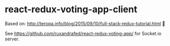 # react-redux-voting-app-client

Based on: http://teropa.info/blog/2015/09/10/full-stack-redux-tutorial.html 👯

See https://github.com/ruxandrafed/react-redux-voting-app/ for Socket.io server.
